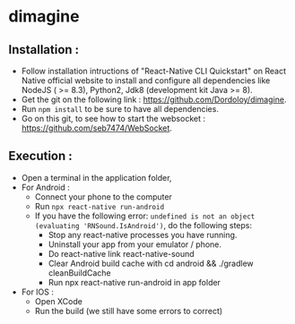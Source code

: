 # dimagine

## **Installation :** 
  - Follow installation intructions of "React-Native CLI Quickstart" on React Native official website to install and configure all dependencies like NodeJS ( >= 8.3), Python2, Jdk8 (development kit Java >= 8).  
  - Get the git on the following link : https://github.com/Dordoloy/dimagine.
  - Run `npm install` to be sure to have all dependencies.
  - Go on this git, to see how to start the websocket : https://github.com/seb7474/WebSocket.

## **Execution :** 
  - Open a terminal in the application folder,
  - For Android :
    - Connect your phone to the computer
    - Run `npx react-native run-android`
    - If you have the following error: `undefined is not an object (evaluating 'RNSound.IsAndroid')`, do the following steps:
      - Stop any react-native processes you have running.
      - Uninstall your app from your emulator / phone.
      - Do react-native link react-native-sound
      - Clear Android build cache with cd android && ./gradlew cleanBuildCache
      - Run npx react-native run-android in app folder
  - For IOS :
    - Open XCode
    - Run the build (we still have some errors to correct)
